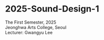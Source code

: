 # 2025-Sound-Design-1

The First Semester, 2025    
Jeonghwa Arts College, Seoul    
Lecturer: Gwangyu Lee    
